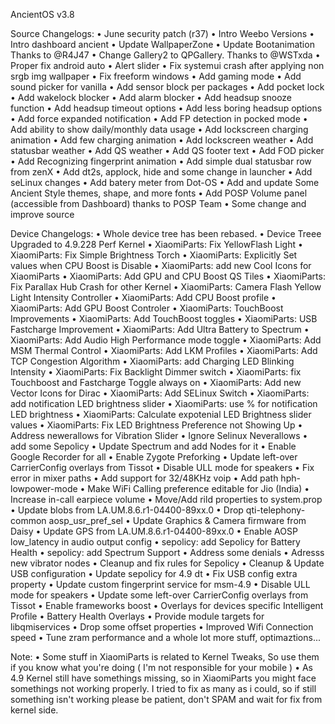 AncientOS v3.8

Source Changelogs:
• June security patch (r37)
• Intro Weebo Versions
• Intro dashboard ancient
• Update WallpaperZone
• Update Bootanimation Thanks to @R4J47
• Change Gallery2 to QPGallery. Thanks to @WSTxda
• Proper fix android auto
• Alert slider
• Fix systemui crash after applying non srgb img wallpaper
• Fix freeform windows 
• Add gaming mode
• Add sound picker for vanilla
• Add sensor block per packages
• Add pocket lock
• Add wakelock blocker
• Add alarm blocker
• Add headsup snooze function
• Add headsup timeout options
• Add less boring headsup options
• Add force expanded notification
• Add FP detection in pocked mode
• Add ability to show daily/monthly data usage
• Add lockscreen charging animation
• Add few charging animation
• Add lockscreen weather
• Add statusbar weather
• Add QS weather
• Add QS footer text
• Add FOD picker
• Add Recognizing fingerprint animation
• Add simple dual statusbar row from zenX
• Add dt2s, applock, hide and some change in launcher
• Add seLinux changes
• Add batery meter from Dot-OS
• Add and update Some Ancient Style themes, shape, and more fonts
• Add POSP Volume panel (accessible from Dashboard) thanks to POSP Team
• Some change and improve source

Device Changelogs:
• Whole device tree has been rebased.
• Device Treee Upgraded to 4.9.228 Perf Kernel
• XiaomiParts: Fix YellowFlash Light
• XiaomiParts: Fix Simple Brightness Torch
• XiaomiParts: Explicitly Set values when CPU Boost is Disable
• XiaomiParts: add new Cool Icons for XiaomiParts
• XiaomiParts: Add GPU and CPU Boost QS Tiles
• XiaomiParts: Fix Parallax Hub Crash for other Kernel
• XiaomiParts: Camera Flash Yellow Light Intensity Controller
• XiaomiParts: Add CPU Boost profile
• XiaomiParts: Add GPU Boost Controler
• XiaomiParts: TouchBoost Improvements
• XiaomiParts: Add TouchBoost toggles
• XiaomiParts: USB Fastcharge Improvement
• XiaomiParts: Add Ultra Battery to Spectrum
• XiaomiParts: Add Audio High Performance mode toggle
• XiaomiParts: Add MSM Thermal Control
• XiaomiParts: Add LKM Profiles
• XiaomiParts: Add TCP Congestion Algorithm
• XiaomiParts: add Charging LED Blinking Intensity
• XiaomiParts: Fix Backlight Dimmer switch
• XiaomiParts: fix Touchboost and Fastcharge Toggle always on
• XiaomiParts: Add new Vector Icons for Dirac
• XiaomiParts: Add SELinux Switch
• XiaomiParts: add notification LED brightness slider
• XiaomiParts: use % for notification LED brightness
• XiaomiParts: Calculate expotenial LED Brightness slider values
• XiaomiParts: Fix LED Brightness Preference not Showing Up
• Address newerallows for Vibration Slider
• Ignore Selinux Neverallows
• add some Sepolicy
• Update Spectrum and add Nodes for it
• Enable Google Recorder for all
• Enable Zygote Preforking
• Update left-over CarrierConfig overlays from Tissot
• Disable ULL mode for speakers
• Fix error in mixer paths
• Add support for 32/48KHz voip
• Add path hph-lowpower-mode
• Make WiFi Calling preference editable for Jio (India)
• Increase in-call earpiece volume
• Move/Add rild properties to system.prop
• Update blobs from LA.UM.8.6.r1-04400-89xx.0
• Drop qti-telephony-common aosp_usr_pref_sel
• Update Graphics & Camera firmware from Daisy
• Update GPS from LA.UM.8.6.r1-04400-89xx.0
• Enable AOSP low_latency in audio output config
• sepolicy: add Sepolicy for Battery Health
• sepolicy: add Spectrum Support
• Address some denials
• Adresss new vibrator nodes
• Cleanup and fix rules for Sepolicy
• Cleanup & Update USB configuration
• Update sepolicy for 4.9 dt
• Fix USB config extra property
• Update custom fingerprint service for msm-4.9
• Disable ULL mode for speakers
• Update some left-over CarrierConfig overlays from Tissot
• Enable frameworks boost
• Overlays for devices specific Intelligent Profile
• Battery Health Overlays
• Provide module targets for libqmiservices
• Drop some offset properties
• Improved Wifi Connection speed
• Tune zram performance
and a whole lot more stuff, optimaztions...

Note:
• Some stuff in XiaomiParts is related to Kernel Tweaks, So use them if you know what you're doing ( I'm not responsible for your mobile )
• As 4.9 Kernel still have somethings missing, so in XiaomiParts you might face somethings not working properly.
I tried to fix as many as i could, so if still something isn't working please be patient, don't SPAM and wait for fix from kernel side.
